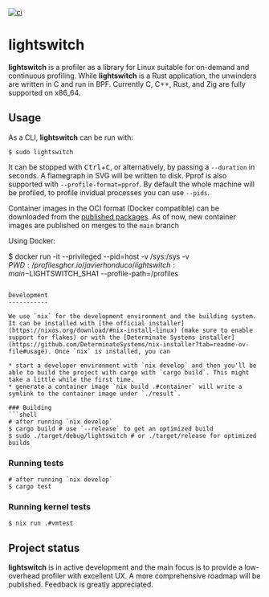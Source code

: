 [![ci](https://github.com/javierhonduco/lightswitch/actions/workflows/build.yml/badge.svg?branch=main)](https://github.com/javierhonduco/lightswitch/actions/workflows/build.yml)

lightswitch
===========

**lightswitch** is a profiler as a library for Linux suitable for on-demand and continuous profiling. While **lightswitch** is a Rust application, the unwinders are written in C and run in BPF. Currently C, C++, Rust, and Zig are fully supported on x86_64.

Usage
-----

As a CLI, **lightswitch** can be run with:

```shell
$ sudo lightswitch
```

It can be stopped with <kbd>Ctrl</kbd>+<kbd>C</kbd>, or alternatively, by passing a `--duration` in seconds. A flamegraph in SVG will be written to disk. Pprof is also supported with `--profile-format=pprof`. By default the whole machine will be profiled, to profile invidual processes you can use `--pids`.

Container images in the OCI format (Docker compatible) can be downloaded from the [published packages](https://github.com/javierhonduco/lightswitch/pkgs/container/lightswitch). As of now, new container images are published on merges to the `main` branch

Using Docker:

$ docker run -it --privileged --pid=host -v /sys:/sys -v $PWD:/profiles ghcr.io/javierhonduco/lightswitch:main-$LIGHTSWITCH_SHA1 --profile-path=/profiles
```

Development
-----------

We use `nix` for the development environment and the building system. It can be installed with [the official installer](https://nixos.org/download/#nix-install-linux) (make sure to enable support for flakes) or with the [Determinate Systems installer](https://github.com/DeterminateSystems/nix-installer?tab=readme-ov-file#usage). Once `nix` is installed, you can

* start a developer environment with `nix develop` and then you'll be able to build the project with cargo with `cargo build`. This might take a little while the first time.
* generate a container image `nix build .#container` will write a symlink to the container image under `./result`.

### Building
```shell
# after running `nix develop`
$ cargo build # use `--release` to get an optimized build
$ sudo ./target/debug/lightswitch # or ./target/release for optimized builds
```

### Running tests
```shell
# after running `nix develop`
$ cargo test
```

### Running kernel tests
```shell
$ nix run .#vmtest
```

Project status
---------------

**lightswitch** is in active development and the main focus is to provide a low-overhead profiler with excellent UX. A more comprehensive roadmap will be published. Feedback is greatly appreciated.
